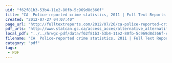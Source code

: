 ```yaml
---
uid: "f62f81b3-53b4-11e2-80fb-5c969d8d366f"
title: "CA  Police-reported crime statistics, 2011 | Full Text Reports..."
created: "2012-07-27 04:07:40"
page_url: "http://fulltextreports.com/2012/07/26/ca-police-reported-crime-statistics-2011/"
pdf_urls: "http://www.statcan.gc.ca/access_acces/alternative_alternatif.action?teng=The%20Daily%2C%20Tuesday%2C%20July%2024%2C%202012%3A%20Police%2Dreported%20crime%20statistics%2C%202011&tfra=Le%20Quotidien%2C%20le%20mardi%2024%20juillet%202012%20%3A%20Statistiques%20sur%20les%20crimes%20d%E9clar%E9s%20par%20la%20police%2C%202011&l=eng&loc=dq120724b-eng.pdf"
local_pdf: "../../hrwgc-pdf/data/f62f81b3-53b4-11e2-80fb-5c969d8d366f-ca-police-reported-crime-statistics-2011-full-text-reports.pdf"
filename: "CA  Police-reported crime statistics, 2011 | Full Text Reports.html"
category: "pdf"
tags: 
 - PDF
---
```

